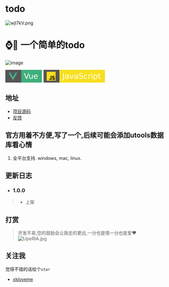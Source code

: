 # todo

![wjl7kV.png](https://s1.ax1x.com/2020/09/23/wjl7kV.png)

# ⌚️📅 一个简单的todo

![image](https://forthebadge.com/images/badges/built-with-love.svg)

![image](https://github.com/aleen42/badges/raw/master/src/vue_flat_square.svg?sanitize=true)
![image](https://github.com/aleen42/badges/raw/master/src/javascript_flat_square.svg?sanitize=true)

## 地址

- [项目源码](https://github.com/xkloveme/utools-todos)
- [反馈](https://github.com/xkloveme/utools-todos/issues)

## 官方用着不方便,写了一个,后续可能会添加utools数据库看心情

1. 全平台支持. windows, mac, linux.

## 更新日志

- ### 1.0.0
> - 上架

## 打赏
> 开发不易,您的鼓励会让我走的更远,一分也是情一分也是爱❤️
![UpeRIA.jpg](https://s1.ax1x.com/2020/07/05/UpeRIA.jpg)

## 关注我

觉得不错的话给个`star`

- [xkloveme](https://github.com/xkloveme)
